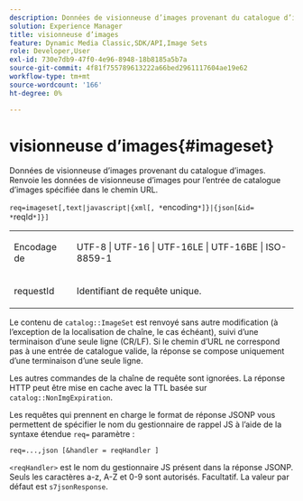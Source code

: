 ```yaml
---
description: Données de visionneuse d’images provenant du catalogue d’images. Renvoie les données de visionneuse d’images pour l’entrée de catalogue d’images spécifiée dans le chemin URL.
solution: Experience Manager
title: visionneuse d’images
feature: Dynamic Media Classic,SDK/API,Image Sets
role: Developer,User
exl-id: 730e7db9-47f0-4e96-8948-18b8185a5b7a
source-git-commit: 4f81f755789613222a66bed2961117604ae19e62
workflow-type: tm+mt
source-wordcount: '166'
ht-degree: 0%

---
```


# visionneuse d’images{#imageset}

Données de visionneuse d’images provenant du catalogue d’images. Renvoie les données de visionneuse d’images pour l’entrée de catalogue d’images spécifiée dans le chemin URL.

`req=imageset[,text|javascript|{xml[, *`encoding`*]}|{json[&id= *`reqId`*]}]`

<table id="simpletable_86FF9E59B11D4C408F0D932D46CC2F8E"> 
 <tr class="strow"> 
  <td class="stentry"> <p>Encodage de <span class="codeph"><span class="varname"></span></span> </p> </td> 
  <td class="stentry"> <p><span class="codeph"> UTF-8 | UTF-16 | UTF-16LE | UTF-16BE | ISO-8859-1</span> </p></td> 
 </tr> 
 <tr class="strow"> 
  <td class="stentry"> <p><span class="codeph"><span class="varname"> requestId</span></span> </p></td> 
  <td class="stentry"> <p>Identifiant de requête unique. </p></td> 
 </tr> 
</table>

Le contenu de `catalog::ImageSet` est renvoyé sans autre modification (à l’exception de la localisation de chaîne, le cas échéant), suivi d’une terminaison d’une seule ligne (CR/LF). Si le chemin d’URL ne correspond pas à une entrée de catalogue valide, la réponse se compose uniquement d’une terminaison d’une seule ligne.

Les autres commandes de la chaîne de requête sont ignorées. La réponse HTTP peut être mise en cache avec la TTL basée sur `catalog::NonImgExpiration`.

Les requêtes qui prennent en charge le format de réponse JSONP vous permettent de spécifier le nom du gestionnaire de rappel JS à l’aide de la syntaxe étendue `req=` paramètre :

`req=...,json [&handler = reqHandler ]`

`<reqHandler>` est le nom du gestionnaire JS présent dans la réponse JSONP. Seuls les caractères a-z, A-Z et 0-9 sont autorisés. Facultatif. La valeur par défaut est `s7jsonResponse`.
